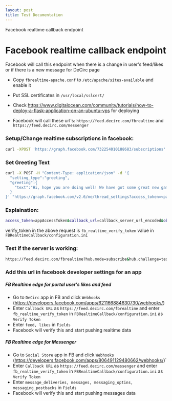 ```yaml
---
layout: post
title: Test Documentation
---
```


Facebook realtime callback endpoint

# Facebook realtime callback endpoint

Facebook will call this endpoint when there is a change in user's feed/likes or if there is a new message for DeCirc page

- Copy `fbrealtime-apache.conf` to `/etc/apache/sites-available` and enable it

- Put SSL certificates in `/usr/local/sslcert/`

- Check https://www.digitalocean.com/community/tutorials/how-to-deploy-a-flask-application-on-an-ubuntu-vps for deploying

- Facebook will call these url's: `https://feed.decirc.com/fbrealtime` and `https://feed.decirc.com/messenger`


### Setup/Change realtime subscriptions in facebook:

```bash
curl -XPOST 'https://graph.facebook.com/732254010188683/subscriptions' -d 'access_token=732254010188683|liUKDnHIHjVmeg2ctKFVutScxqI&callback_url=http%3A//test.decirc.com%3A5000/fbrealtime&object=user&verify_token=8830413dee096b33785d502684a8875f&fields=feed,likes'
```

### Set Greeting Text

```bash
curl -X POST -H "Content-Type: application/json" -d '{
  "setting_type":"greeting",
  "greeting":{
    "text":"Hi, hope you are doing well! We have got some great new games, music and movies that you may like.  What can I get for you?"
  }
}' "https://graph.facebook.com/v2.6/me/thread_settings?access_token=<page_access_token>"
```

### Explaination: 

```bash
access_token=appAccessToken&callback_url=callback_server_url_encoded&object=user&verify_token=verify_token&fields=feed,likes
```

verify_token in the above request is `fb_realtime_verify_token` value in `FBRealtimeCallback/configuration.ini`

### Test if the server is working:

```bash
https://feed.decirc.com/fbrealtime?hub.mode=subscribe&hub.challenge=testing&hub.verify_token=8830413dee096b33785d502684a8875f
```

### Add this url in facebook developer settings for an app

##### FB Realtime edge for portal user's likes and feed

- Go to `DeCirc` app in FB and click `Webhooks` (https://developers.facebook.com/apps/621166884630730/webhooks/)
- Enter `Callback URL` as `https://feed.decirc.com/fbrealtime` and enter `fb_realtime_verify_token` in `FBRealtimeCallback/configuration.ini` as `Verify Token`
- Enter `feed, likes` in `Fields`
- Facebook will verify this and start pushing realtime data

##### FB Realtime edge for Messenger

- Go to `Social Store` app in FB and click `Webhooks` (https://developers.facebook.com/apps/806491129480662/webhooks/)`
- Enter `Callback URL` as `https://feed.decirc.com/messenger` and enter `fb_realtime_verify_token` in `FBRealtimeCallback/configuration.ini` as `Verify Token`
- Enter `message_deliveries, messages, messaging_optins, messaging_postbacks` in `Fields`
- Facebook will verify this and start pushing messages data

